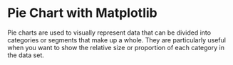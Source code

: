# Pie Chart with Matplotlib
Pie charts are used to visually represent data that can be divided into categories or segments that make up a whole. They are particularly useful when you want to show the relative size or proportion of each category in the data set.
